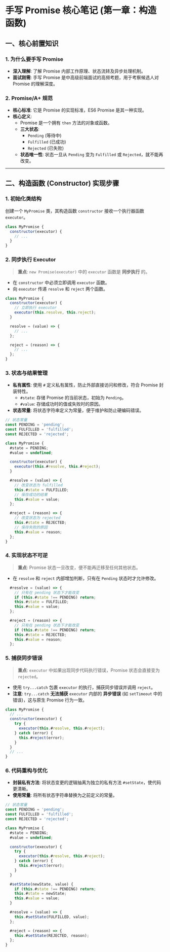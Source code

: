 # 手写 Promise 核心笔记 (第一章：构造函数)

## 一、核心前置知识

### 1\. 为什么要手写 Promise

  - **深入理解**: 了解 Promise 内部工作原理、状态流转及异步处理机制。
  - **面试刚需**: 手写 Promise 是中高级前端面试的高频考题，用于考察候选人对 Promise 的理解深度。

### 2\. Promise/A+ 规范

  - **核心标准**: 它是 Promise 的实现标准，ES6 Promise 是其一种实现。
  - **核心定义**:
      - Promise 是一个拥有 `then` 方法的对象或函数。
      - **三大状态**:
          - `Pending` (等待中)
          - `Fulfilled` (已成功)
          - `Rejected` (已失败)
      - **状态唯一性**: 状态一旦从 `Pending` 变为 `Fulfilled` 或 `Rejected`，就不能再改变。

-----

## 二、构造函数 (Constructor) 实现步骤

### 1\. 初始化类结构

创建一个 `MyPromise` 类，其构造函数 `constructor` 接收一个执行器函数 `executor`。

```javascript
class MyPromise {
  constructor(executor) {
    // ...
  }
}
```

### 2\. 同步执行 Executor

> **重点**: `new Promise(executor)` 中的 `executor` 函数是 **同步执行** 的。

  - 在 `constructor` 中必须立即调用 `executor` 函数。
  - 向 `executor` 传递 `resolve` 和 `reject` 两个函数。

<!-- end list -->

```javascript
class MyPromise {
  constructor(executor) {
    // 立即执行 executor
    executor(this.resolve, this.reject);
  }

  resolve = (value) => {
    // ...
  };

  reject = (reason) => {
    // ...
  };
}
```

### 3\. 状态与结果管理

  - **私有属性**: 使用 `#` 定义私有属性，防止外部直接访问和修改，符合 Promise 封装特性。
      - `#state`: 存储 Promise 的当前状态，初始为 `Pending`。
      - `#value`: 存储成功时的值或失败时的原因。
  - **状态常量**: 将状态字符串定义为常量，便于维护和防止硬编码错误。

<!-- end list -->

```javascript
// 状态常量
const PENDING = 'pending';
const FULFILLED = 'fulfilled';
const REJECTED = 'rejected';

class MyPromise {
  #state = PENDING;
  #value = undefined;

  constructor(executor) {
    executor(this.#resolve, this.#reject);
  }

  #resolve = (value) => {
    // 改变状态为 fulfilled
    this.#state = FULFILLED;
    // 保存成功的结果
    this.#value = value;
  };

  #reject = (reason) => {
    // 改变状态为 rejected
    this.#state = REJECTED;
    // 保存失败的原因
    this.#value = reason;
  };
}
```

### 4\. 实现状态不可逆

> **重点**: Promise 状态一旦改变，便不能再迁移至任何其他状态。

  - 在 `resolve` 和 `reject` 内部增加判断，只有在 `Pending` 状态时才允许修改。

<!-- end list -->

```javascript
  #resolve = (value) => {
    // 只有在 pending 状态下才能改变
    if (this.#state !== PENDING) return;
    this.#state = FULFILLED;
    this.#value = value;
  };

  #reject = (reason) => {
    // 只有在 pending 状态下才能改变
    if (this.#state !== PENDING) return;
    this.#state = REJECTED;
    this.#value = reason;
  };
```

### 5\. 捕获同步错误

> **重点**: `executor` 中如果出现同步代码执行错误，Promise 状态会直接变为 `rejected`。

  - 使用 `try...catch` 包裹 `executor` 的执行，捕获同步错误并调用 `reject`。
  - **注意**: `try...catch` **无法捕获** `executor` 内部的 **异步错误** (如 `setTimeout` 中的错误)，这与原生 Promise 行为一致。

<!-- end list -->

```javascript
class MyPromise {
  // ...
  constructor(executor) {
    try {
      executor(this.#resolve, this.#reject);
    } catch (error) {
      this.#reject(error);
    }
  }
  // ...
}
```

### 6\. 代码重构与优化

  - **封装私有方法**: 将状态变更的逻辑抽离为独立的私有方法 `#setState`，使代码更清晰。
  - **使用常量**: 将所有状态字符串替换为之前定义的常量。

<!-- end list -->

```javascript
// 状态常量
const PENDING = 'pending';
const FULFILLED = 'fulfilled';
const REJECTED = 'rejected';

class MyPromise {
  #state = PENDING;
  #value = undefined;

  constructor(executor) {
    try {
      executor(this.#resolve, this.#reject);
    } catch (error) {
      this.#reject(error);
    }
  }

  #setState(newState, value) {
    if (this.#state !== PENDING) return;
    this.#state = newState;
    this.#value = value;
  }

  #resolve = (value) => {
    this.#setState(FULFILLED, value);
  };

  #reject = (reason) => {
    this.#setState(REJECTED, reason);
  };
}
```